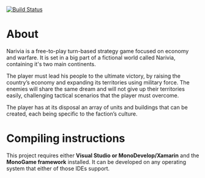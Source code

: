 [![Build Status](https://travis-ci.com/hmlendea/narivia.svg?branch=master)](https://travis-ci.com/hmlendea/narivia)

# About
Narivia is a free-to-play turn-based strategy game focused on economy and warfare. It is set in a big part of a fictional world called Narivia, containing it's two main continents.

The player must lead his people to the ultimate victory, by raising the country’s economy and expanding its territories using military force. The enemies will share the same dream and will not give up their territories easily, challenging tactical scenarios that the player must overcome.

The player has at its disposal an array of units and buildings that can be created, each being specific to the faction’s culture.

# Compiling instructions
This project requires either **Visual Studio or MonoDevelop/Xamarin** and the **MonoGame framework** installed. It can be developed on any operating system that either of those IDEs support.
